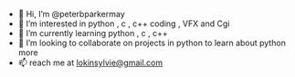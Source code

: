 - 👋 Hi, I’m @peterbparkermay
- 👀 I’m interested in python , c , c++ coding , VFX and Cgi
- 🌱 I’m currently learning python , c , c++
- 💞️ I’m looking to collaborate on projects in python to learn about python more
- 📫 reach me at lokinsylvie@gmail.com

